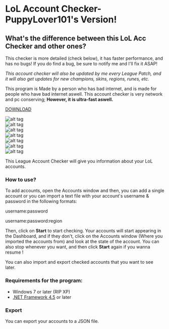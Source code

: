 # LoL Account Checker-PuppyLover101's Version!

## What's the difference between this LoL Acc Checker and other ones?

This checker is  more detailed (check below), it has faster performance, and has no bugs! If you do find a bug, be sure to notify me and I'll fix it ASAP!

*This account checker will also be updated by me every League Patch, and it will also get updates for new champions, skins, regions, runes, etc.*

This program is Made by a person who has bad internet, and is made for people who have bad internet aswell. This account checker is very network and pc conserving; **However, it is ultra-fast aswell.**

[DOWNLOAD](https://github.com/CYCOABHI/LoL-Account-Checker-PuppyLover101/blob/master/LoLAccChecker-PuppyLover101.rar)

![alt tag](https://raw.githubusercontent.com/CYCOABHI/LoL-Account-Checker-PuppyLover101/master/Sample%20Image-Dashboard.png)
<br>
![alt tag](https://raw.githubusercontent.com/CYCOABHI/LoL-Account-Checker-PuppyLover101/master/Sample%20Image-Accounts.png)
<br>
![alt tag](https://raw.githubusercontent.com/CYCOABHI/LoL-Account-Checker-PuppyLover101/master/Sample%20Image-Champions.jpg)
<br>
![alt tag](https://raw.githubusercontent.com/CYCOABHI/LoL-Account-Checker-PuppyLover101/master/Sample%20Image-Skins.png)
<br>
![alt tag](https://raw.githubusercontent.com/CYCOABHI/LoL-Account-Checker-PuppyLover101/master/Sample%20Image-Runes.png)
<br>
![alt tag](https://raw.githubusercontent.com/CYCOABHI/LoL-Account-Checker-PuppyLover101/master/Sample%20Image-Transfers.png)
<br>
![alt tag](https://raw.githubusercontent.com/CYCOABHI/LoL-Account-Checker-PuppyLover101/master/Sample%20Image-Filter.png)
<br>

This League Account Checker will give you information about your LoL accounts.

### How to use?

To add accounts, open the Accounts window and then, you can add a single account or you can import a text file with your account's username & password in the following formats:

username:password

username:password:region

Then, click on **Start** to start checking. Your accounts will start appearing in the Dashboard, and if they don't, click on the Accounts window (Where you imported the accounts from) and look at the state of the account. You can also stop whenever you want, and then click **Start** again if you wanna resume !
 
You can also import and export checked accounts that you want to see later.

### Requirements for the program:

 * Windows 7 or later (RIP XP)
 * [.NET Framework 4.5](https://www.microsoft.com/en-us/download/details.aspx?id=30653) or later

### Export
You can export your accounts to a JSON file.
